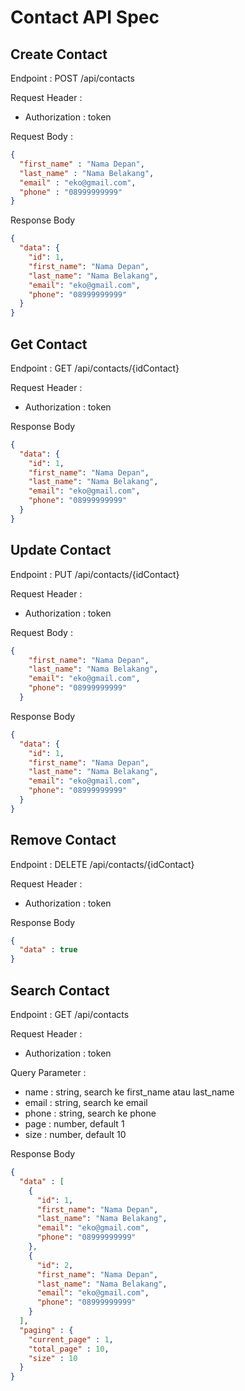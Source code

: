 # Contact API Spec

## Create Contact

Endpoint : POST /api/contacts

Request Header :
- Authorization : token

Request Body :

```json
{
  "first_name" : "Nama Depan",
  "last_name" : "Nama Belakang",
  "email" : "eko@gmail.com",
  "phone" : "08999999999"
}
```

Response Body

```json
{
  "data": {
    "id": 1,
    "first_name": "Nama Depan",
    "last_name": "Nama Belakang",
    "email": "eko@gmail.com",
    "phone": "08999999999"
  }
}
```

## Get Contact

Endpoint : GET /api/contacts/{idContact}

Request Header :
- Authorization : token

Response Body

```json
{
  "data": {
    "id": 1,
    "first_name": "Nama Depan",
    "last_name": "Nama Belakang",
    "email": "eko@gmail.com",
    "phone": "08999999999"
  }
}
```

## Update Contact

Endpoint : PUT /api/contacts/{idContact}

Request Header :
- Authorization : token

Request Body :

```json
{
    "first_name": "Nama Depan",
    "last_name": "Nama Belakang",
    "email": "eko@gmail.com",
    "phone": "08999999999"
  }
```

Response Body

```json
{
  "data": {
    "id": 1,
    "first_name": "Nama Depan",
    "last_name": "Nama Belakang",
    "email": "eko@gmail.com",
    "phone": "08999999999"
  }
}
```

## Remove Contact

Endpoint : DELETE /api/contacts/{idContact}

Request Header :
- Authorization : token

Response Body

```json
{
  "data" : true
}
```

## Search Contact

Endpoint : GET /api/contacts

Request Header :
- Authorization : token

Query Parameter :
- name : string, search ke first_name atau last_name
- email : string, search ke email
- phone : string, search ke phone
- page : number, default 1
- size : number, default 10

Response Body

```json
{
  "data" : [
    {
      "id": 1,
      "first_name": "Nama Depan",
      "last_name": "Nama Belakang",
      "email": "eko@gmail.com",
      "phone": "08999999999"
    },
    {
      "id": 2,
      "first_name": "Nama Depan",
      "last_name": "Nama Belakang",
      "email": "eko@gmail.com",
      "phone": "08999999999"
    }
  ],
  "paging" : {
    "current_page" : 1,
    "total_page" : 10,
    "size" : 10
  }
}
```